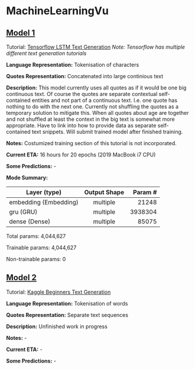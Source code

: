 # MachineLearningVu

## [Model 1](LSTM_Model_1/QuoteGenerator1.py)
Tutorial: [Tensorflow LSTM Text Generation](https://www.tensorflow.org/tutorials/text/text_generation)
*Note: Tensorflow has multiple different text generation tutorials*

**Language Representation:** Tokenisation of characters

**Quotes Representation:** Concatenated into large continious text

**Description:** This model currently uses all quotes as if it would be one big continuous text. Of course the quotes are separate contextual self-contained entities and not part of a continuous text. I.e. one quote has nothing to do with the next one. Currently not shuffling the quotes as a temporary solution to mitigate this. When all quotes about age are together and not shuffled at least the context in the big text is somewhat more appropriate. Have to link into how to provide data as separate self-contained text snippets. Will submit trained model after finished training.

**Notes:** Costumized training section of this tutorial is not incorporated.

**Current ETA:** 16 hours for 20 epochs (2019 MacBook i7 CPU)

**Some Predictions:** -

**Mode Summary:** 

|Layer (type)     |            Output Shape |             Param #   |
| ------------- |:-------------:| -----:|
embedding (Embedding)     |   multiple       |           21248     
gru (GRU)      |              multiple       |           3938304   
dense (Dense)      |          multiple      |            85075     

Total params: 4,044,627

Trainable params: 4,044,627

Non-trainable params: 0


## [Model 2](LSTM_Model_2/QuoteGenerator2.py)
Tutorial: [Kaggle Beginners Text Generation](https://www.kaggle.com/shivamb/beginners-guide-to-text-generation-using-lstms)

**Language Representation:** Tokenisation of words

**Quotes Representation:** Separate text sequences

**Description:** Unfinished work in progress

**Notes:** -

**Current ETA:** -

**Some Predictions:** -